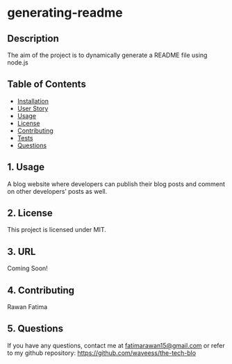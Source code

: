 # generating-readme

## Description
The aim of the project is to dynamically generate a README file using node.js

## Table of Contents
 
   * [Installation](#installation)
   * [User Story](#user-story)
   * [Usage](#usage)
   * [License](#license)
   * [Contributing](#contributing)
   * [Tests](#tests)
   * [Questions](#questions)
 

## 1. Usage
 A blog website where developers can publish their blog posts and comment on other developers’ posts as well.

##  2. License

This project is licensed under MIT.

## 3. URL

Coming Soon!

## 4. Contributing
Rawan Fatima

##  5. Questions
If you have any questions, contact me at fatimarawan15@gmail.com or refer to my github repository: https://github.com/waveess/the-tech-blo
